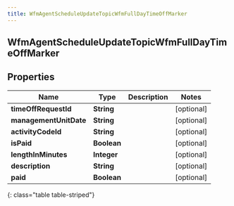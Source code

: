 ```yaml
---
title: WfmAgentScheduleUpdateTopicWfmFullDayTimeOffMarker
---
```

## WfmAgentScheduleUpdateTopicWfmFullDayTimeOffMarker


## Properties

| Name | Type | Description | Notes |
| ------------ | ------------- | ------------- | ------------- |
| **timeOffRequestId** | **String** |  |  [optional] |
| **managementUnitDate** | **String** |  |  [optional] |
| **activityCodeId** | **String** |  |  [optional] |
| **isPaid** | **Boolean** |  |  [optional] |
| **lengthInMinutes** | **Integer** |  |  [optional] |
| **description** | **String** |  |  [optional] |
| **paid** | **Boolean** |  |  [optional] |
{: class="table table-striped"}



